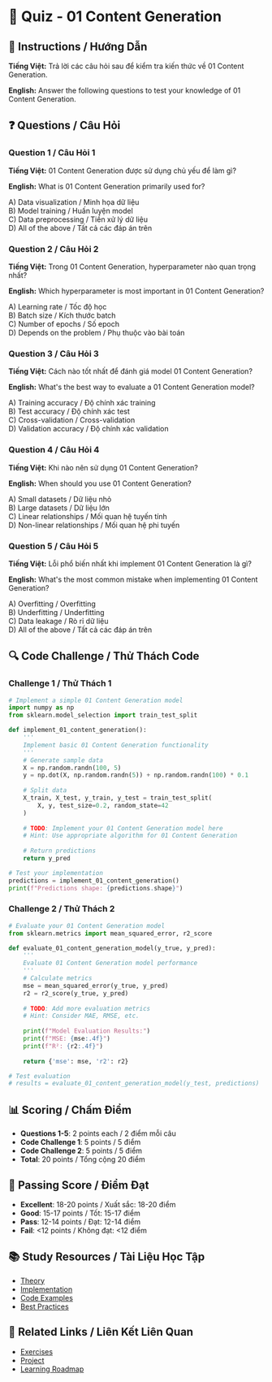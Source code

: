 # 🧠 Quiz - 01 Content Generation

## 📝 Instructions / Hướng Dẫn

**Tiếng Việt:** Trả lời các câu hỏi sau để kiểm tra kiến thức về 01 Content Generation.

**English:** Answer the following questions to test your knowledge of 01 Content Generation.

## ❓ Questions / Câu Hỏi

### Question 1 / Câu Hỏi 1
**Tiếng Việt:** 01 Content Generation được sử dụng chủ yếu để làm gì?

**English:** What is 01 Content Generation primarily used for?

A) Data visualization / Minh họa dữ liệu  
B) Model training / Huấn luyện model  
C) Data preprocessing / Tiền xử lý dữ liệu  
D) All of the above / Tất cả các đáp án trên

### Question 2 / Câu Hỏi 2
**Tiếng Việt:** Trong 01 Content Generation, hyperparameter nào quan trọng nhất?

**English:** Which hyperparameter is most important in 01 Content Generation?

A) Learning rate / Tốc độ học  
B) Batch size / Kích thước batch  
C) Number of epochs / Số epoch  
D) Depends on the problem / Phụ thuộc vào bài toán

### Question 3 / Câu Hỏi 3
**Tiếng Việt:** Cách nào tốt nhất để đánh giá model 01 Content Generation?

**English:** What's the best way to evaluate a 01 Content Generation model?

A) Training accuracy / Độ chính xác training  
B) Test accuracy / Độ chính xác test  
C) Cross-validation / Cross-validation  
D) Validation accuracy / Độ chính xác validation

### Question 4 / Câu Hỏi 4
**Tiếng Việt:** Khi nào nên sử dụng 01 Content Generation?

**English:** When should you use 01 Content Generation?

A) Small datasets / Dữ liệu nhỏ  
B) Large datasets / Dữ liệu lớn  
C) Linear relationships / Mối quan hệ tuyến tính  
D) Non-linear relationships / Mối quan hệ phi tuyến

### Question 5 / Câu Hỏi 5
**Tiếng Việt:** Lỗi phổ biến nhất khi implement 01 Content Generation là gì?

**English:** What's the most common mistake when implementing 01 Content Generation?

A) Overfitting / Overfitting  
B) Underfitting / Underfitting  
C) Data leakage / Rò rỉ dữ liệu  
D) All of the above / Tất cả các đáp án trên

## 🔍 Code Challenge / Thử Thách Code

### Challenge 1 / Thử Thách 1
```python
# Implement a simple 01 Content Generation model
import numpy as np
from sklearn.model_selection import train_test_split

def implement_01_content_generation():
    '''
    Implement basic 01 Content Generation functionality
    '''
    # Generate sample data
    X = np.random.randn(100, 5)
    y = np.dot(X, np.random.randn(5)) + np.random.randn(100) * 0.1
    
    # Split data
    X_train, X_test, y_train, y_test = train_test_split(
        X, y, test_size=0.2, random_state=42
    )
    
    # TODO: Implement your 01 Content Generation model here
    # Hint: Use appropriate algorithm for 01 Content Generation
    
    # Return predictions
    return y_pred

# Test your implementation
predictions = implement_01_content_generation()
print(f"Predictions shape: {predictions.shape}")
```

### Challenge 2 / Thử Thách 2
```python
# Evaluate your 01 Content Generation model
from sklearn.metrics import mean_squared_error, r2_score

def evaluate_01_content_generation_model(y_true, y_pred):
    '''
    Evaluate 01 Content Generation model performance
    '''
    # Calculate metrics
    mse = mean_squared_error(y_true, y_pred)
    r2 = r2_score(y_true, y_pred)
    
    # TODO: Add more evaluation metrics
    # Hint: Consider MAE, RMSE, etc.
    
    print(f"Model Evaluation Results:")
    print(f"MSE: {mse:.4f}")
    print(f"R²: {r2:.4f}")
    
    return {'mse': mse, 'r2': r2}

# Test evaluation
# results = evaluate_01_content_generation_model(y_test, predictions)
```

## 📊 Scoring / Chấm Điểm

- **Questions 1-5**: 2 points each / 2 điểm mỗi câu
- **Code Challenge 1**: 5 points / 5 điểm
- **Code Challenge 2**: 5 points / 5 điểm
- **Total**: 20 points / Tổng cộng 20 điểm

## 🎯 Passing Score / Điểm Đạt

- **Excellent**: 18-20 points / Xuất sắc: 18-20 điểm
- **Good**: 15-17 points / Tốt: 15-17 điểm  
- **Pass**: 12-14 points / Đạt: 12-14 điểm
- **Fail**: <12 points / Không đạt: <12 điểm

## 📚 Study Resources / Tài Liệu Học Tập

- [Theory](./THEORY_01_content_generation.md)
- [Implementation](./IMPLEMENTATION_01_content_generation.md)
- [Code Examples](./CODE_EXAMPLES_01_content_generation.md)
- [Best Practices](./BEST_PRACTICES_01_content_generation.md)

## 🔗 Related Links / Liên Kết Liên Quan

- [Exercises](./EXERCISES_01_content_generation.md)
- [Project](./PROJECT_01_content_generation.md)
- [Learning Roadmap](./LEARNING_ROADMAP_01_content_generation.md)
